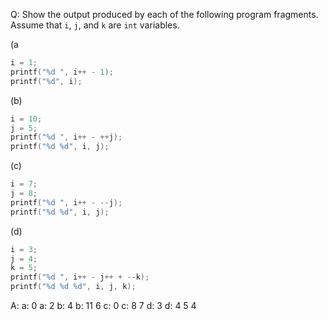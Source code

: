 Q: Show the output produced by each of the following program fragments. Assume that
`i`, `j`, and `k` are `int` variables.

(a

```c
i = 1;
printf("%d ", i++ - 1);
printf("%d", i);
```

(b)

```c
i = 10;
j = 5;
printf("%d ", i++ - ++j);
printf("%d %d", i, j);
```

(c)

```c
i = 7;
j = 8;
printf("%d ", i++ - --j);
printf("%d %d", i, j);
```

(d)

```c
i = 3;
j = 4;
k = 5;
printf("%d ", i++ - j++ + --k);
printf("%d %d %d", i, j, k);
```

A:
a: 0
a: 2
b: 4
b: 11 6
c: 0
c: 8 7
d: 3
d: 4 5 4
